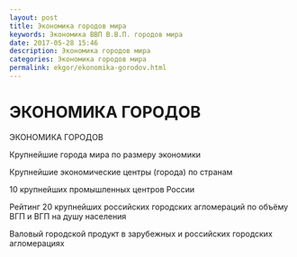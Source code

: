 ```yaml
---
layout: post
title: Экономика городов мира
keywords: Экономика ВВП В.В.П. городов мира
date: 2017-05-28 15:46
description: Экономика городов мира
categories: Экономика городов мира
permalink: ekgor/ekonomika-gorodov.html
---
```


# ЭКОНОМИКА ГОРОДОВ 

			

ЭКОНОМИКА ГОРОДОВ 


Крупнейшие города мира по размеру экономики


Крупнейшие экономические центры (города) по странам


10 крупнейших промышленных центров России


Рейтинг 20 крупнейших российских городских агломераций по объёму ВГП и ВГП на душу населения


Валовый городской продукт в зарубежных и российских городских агломерациях


			
